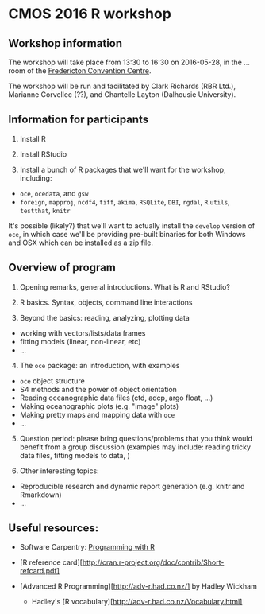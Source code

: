 # CMOS 2016 R workshop

## Workshop information

The workshop will take place from 13:30 to 16:30 on 2016-05-28, in the ... room of the [Fredericton Convention Centre](https://www.google.ca/maps/place/Fredericton+Convention+Centre/@45.9603624,-66.6397234,17z/data=!3m1!4b1!4m5!3m4!1s0x4ca418a14d3b0b3f:0xb0d7471229c5f317!8m2!3d45.9603624!4d-66.6375347?hl=en). 

The workshop will be run and facilitated by Clark Richards (RBR Ltd.), Marianne Corvellec (??), and Chantelle Layton (Dalhousie University). 

## Information for participants

1. Install R

2. Install RStudio

3. Install a bunch of R packages that we'll want for the workshop, including:

  * `oce`, `ocedata`, and `gsw`
  * `foreign`, `mapproj`, `ncdf4`, `tiff`, `akima`, `RSQLite`, `DBI`, `rgdal`, `R`.`utils`, `testthat`, `knitr`
  
It's possible (likely?) that we'll want to actually install the `develop` version of `oce`, in which case we'll be providing pre-built binaries for both Windows and OSX which can be installed as a zip file.

## Overview of program

1. Opening remarks, general introductions. What is R and RStudio?

2. R basics. Syntax, objects, command line interactions

3. Beyond the basics: reading, analyzing, plotting data

  * working with vectors/lists/data frames
  * fitting models (linear, non-linear, etc)
  * ...

4. The `oce` package: an introduction, with examples

  * `oce` object structure
  * S4 methods and the power of object orientation
  * Reading oceanographic data files (ctd, adcp, argo float, ...)
  * Making oceanographic plots (e.g. "image" plots)
  * Making pretty maps and mapping data with `oce`
  * ...

5. Question period: please bring questions/problems that you think would benefit from a group discussion (examples may include: reading tricky data files, fitting models to data, )

6. Other interesting topics:

  * Reproducible research and dynamic report generation (e.g. knitr and Rmarkdown)
  * ...


## Useful resources:

* Software Carpentry: [Programming with R](http://swcarpentry.github.io/r-novice-inflammation/)

* [R reference card][http://cran.r-project.org/doc/contrib/Short-refcard.pdf]

* [Advanced R Programming][http://adv-r.had.co.nz/] by Hadley Wickham

    * Hadley's [R vocabulary][http://adv-r.had.co.nz/Vocabulary.html]

